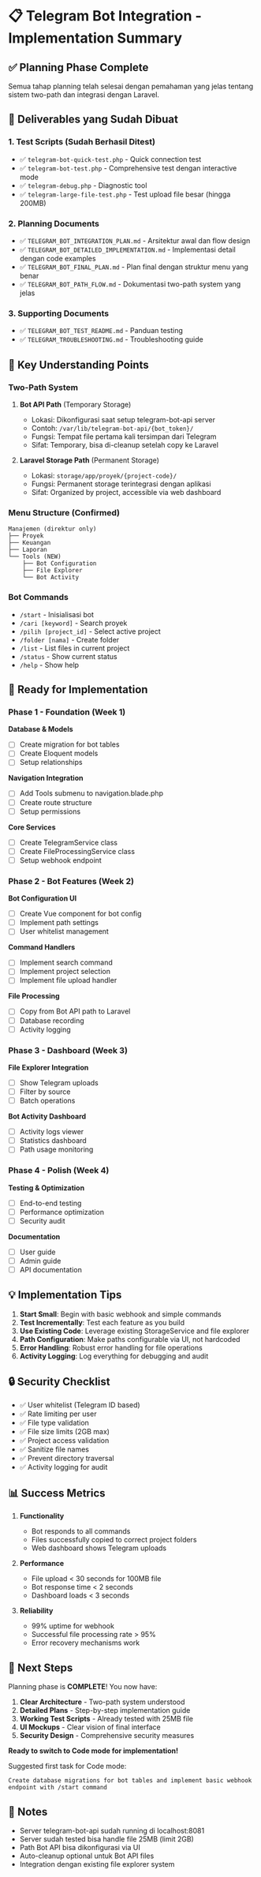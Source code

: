 # 📋 Telegram Bot Integration - Implementation Summary

## ✅ Planning Phase Complete

Semua tahap planning telah selesai dengan pemahaman yang jelas tentang sistem two-path dan integrasi dengan Laravel.

## 📁 Deliverables yang Sudah Dibuat

### 1. Test Scripts (Sudah Berhasil Ditest)
- ✅ `telegram-bot-quick-test.php` - Quick connection test
- ✅ `telegram-bot-test.php` - Comprehensive test dengan interactive mode
- ✅ `telegram-debug.php` - Diagnostic tool
- ✅ `telegram-large-file-test.php` - Test upload file besar (hingga 200MB)

### 2. Planning Documents
- ✅ `TELEGRAM_BOT_INTEGRATION_PLAN.md` - Arsitektur awal dan flow design
- ✅ `TELEGRAM_BOT_DETAILED_IMPLEMENTATION.md` - Implementasi detail dengan code examples
- ✅ `TELEGRAM_BOT_FINAL_PLAN.md` - Plan final dengan struktur menu yang benar
- ✅ `TELEGRAM_BOT_PATH_FLOW.md` - Dokumentasi two-path system yang jelas

### 3. Supporting Documents
- ✅ `TELEGRAM_BOT_TEST_README.md` - Panduan testing
- ✅ `TELEGRAM_TROUBLESHOOTING.md` - Troubleshooting guide

## 🎯 Key Understanding Points

### Two-Path System
1. **Bot API Path** (Temporary Storage)
   - Lokasi: Dikonfigurasi saat setup telegram-bot-api server
   - Contoh: `/var/lib/telegram-bot-api/{bot_token}/`
   - Fungsi: Tempat file pertama kali tersimpan dari Telegram
   - Sifat: Temporary, bisa di-cleanup setelah copy ke Laravel

2. **Laravel Storage Path** (Permanent Storage)
   - Lokasi: `storage/app/proyek/{project-code}/`
   - Fungsi: Permanent storage terintegrasi dengan aplikasi
   - Sifat: Organized by project, accessible via web dashboard

### Menu Structure (Confirmed)
```
Manajemen (direktur only)
├── Proyek
├── Keuangan
├── Laporan
└── Tools (NEW)
    ├── Bot Configuration
    ├── File Explorer
    └── Bot Activity
```

### Bot Commands
- `/start` - Inisialisasi bot
- `/cari [keyword]` - Search proyek
- `/pilih [project_id]` - Select active project
- `/folder [nama]` - Create folder
- `/list` - List files in current project
- `/status` - Show current status
- `/help` - Show help

## 🚀 Ready for Implementation

### Phase 1 - Foundation (Week 1)
**Database & Models**
- [ ] Create migration for bot tables
- [ ] Create Eloquent models
- [ ] Setup relationships

**Navigation Integration**
- [ ] Add Tools submenu to navigation.blade.php
- [ ] Create route structure
- [ ] Setup permissions

**Core Services**
- [ ] Create TelegramService class
- [ ] Create FileProcessingService class
- [ ] Setup webhook endpoint

### Phase 2 - Bot Features (Week 2)
**Bot Configuration UI**
- [ ] Create Vue component for bot config
- [ ] Implement path settings
- [ ] User whitelist management

**Command Handlers**
- [ ] Implement search command
- [ ] Implement project selection
- [ ] Implement file upload handler

**File Processing**
- [ ] Copy from Bot API path to Laravel
- [ ] Database recording
- [ ] Activity logging

### Phase 3 - Dashboard (Week 3)
**File Explorer Integration**
- [ ] Show Telegram uploads
- [ ] Filter by source
- [ ] Batch operations

**Bot Activity Dashboard**
- [ ] Activity logs viewer
- [ ] Statistics dashboard
- [ ] Path usage monitoring

### Phase 4 - Polish (Week 4)
**Testing & Optimization**
- [ ] End-to-end testing
- [ ] Performance optimization
- [ ] Security audit

**Documentation**
- [ ] User guide
- [ ] Admin guide
- [ ] API documentation

## 💡 Implementation Tips

1. **Start Small**: Begin with basic webhook and simple commands
2. **Test Incrementally**: Test each feature as you build
3. **Use Existing Code**: Leverage existing StorageService and file explorer
4. **Path Configuration**: Make paths configurable via UI, not hardcoded
5. **Error Handling**: Robust error handling for file operations
6. **Activity Logging**: Log everything for debugging and audit

## 🔒 Security Checklist

- ✅ User whitelist (Telegram ID based)
- ✅ Rate limiting per user
- ✅ File type validation
- ✅ File size limits (2GB max)
- ✅ Project access validation
- ✅ Sanitize file names
- ✅ Prevent directory traversal
- ✅ Activity logging for audit

## 📊 Success Metrics

1. **Functionality**
   - Bot responds to all commands
   - Files successfully copied to correct project folders
   - Web dashboard shows Telegram uploads

2. **Performance**
   - File upload < 30 seconds for 100MB file
   - Bot response time < 2 seconds
   - Dashboard loads < 3 seconds

3. **Reliability**
   - 99% uptime for webhook
   - Successful file processing rate > 95%
   - Error recovery mechanisms work

## 🎉 Next Steps

Planning phase is **COMPLETE**! You now have:

1. **Clear Architecture** - Two-path system understood
2. **Detailed Plans** - Step-by-step implementation guide
3. **Working Test Scripts** - Already tested with 25MB file
4. **UI Mockups** - Clear vision of final interface
5. **Security Design** - Comprehensive security measures

**Ready to switch to Code mode for implementation!**

Suggested first task for Code mode:
```
Create database migrations for bot tables and implement basic webhook endpoint with /start command
```

## 📝 Notes

- Server telegram-bot-api sudah running di localhost:8081
- Server sudah tested bisa handle file 25MB (limit 2GB)
- Path Bot API bisa dikonfigurasi via UI
- Auto-cleanup optional untuk Bot API files
- Integration dengan existing file explorer system